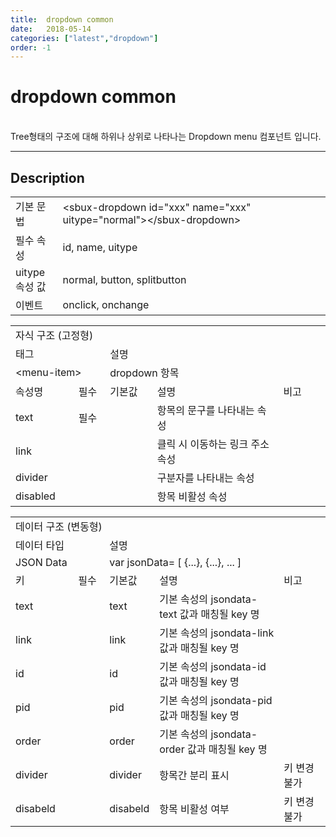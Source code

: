 ```yaml
---
title:  dropdown common
date:   2018-05-14
categories: ["latest","dropdown"]
order: -1
---
```


dropdown common
===

<br>
Tree형태의 구조에 대해 하위나 상위로 나타나는 Dropdown menu 컴포넌트 입니다.

---

## Description

<table style="width:100%">
    <colgroup>
        <col width="15%"/>
        <col width="35%"/>
        <col width="15%"/>
        <col width="35%"/>
    </colgroup>
    <tr>
        <td class="tdTitle">기본 문법</td>
        <td colspan="3">&lt;sbux-dropdown id="xxx" name="xxx" uitype="normal"&gt;&lt;/sbux-dropdown&gt;</td>
    </tr>
    <tr>
        <td class="tdTitle">필수 속성</td>
        <td colspan="3">id, name, uitype</td>
    </tr>
    <tr>
        <td class="tdTitle">uitype 속성 값</td>
        <td colspan="3">normal, button, splitbutton</td>
    </tr>
    <tr>
        <td class="tdTitle">이벤트</td>
        <td colspan="3">onclick, onchange</td>
    </tr>
</table>

<table style="width:100%">
    <colgroup>
        <col width="20%"/>
        <col width="10%"/>
        <col width="15%"/>
        <col width="40%"/>
        <col width="15%"/>
    </colgroup>
    <tr>
        <td class="tdTitle tdBg tdCenter" colspan="5">자식 구조 (고정형)</td>
    </tr>
    <tr>
        <td class="tdTitle tdCenter" colspan="2">태그</td>
        <td class="tdTitle tdCenter" colsapn="3">설명</td>
    </tr>
    <tr>
        <td class="tdCenter" colspan="2">&lt;menu-item&gt;</td>
        <td class="tdCenter" colspan="3">dropdown 항목</td>
    </tr>
    <tr>
        <td class="tdTitle tdCenter">속성명</td>
        <td class="tdTitle tdCenter">필수</td>
        <td class="tdTitle tdCenter">기본값</td>
        <td class="tdTitle tdCenter">설명</td>
        <td class="tdTitle tdCenter">비고</td>
    </tr>
    <tr>
        <td class="tdCenter">text</td>
        <td class="tdCenter">필수</td>
        <td class="tdCenter"></td>
        <td class="tdCenter">항목의 문구를 나타내는 속성</td>
        <td class="tdCenter"></td>
    </tr>
    <tr>
        <td class="tdCenter">link</td>
        <td class="tdCenter"></td>
        <td class="tdCenter"></td>
        <td class="tdCenter">클릭 시 이동하는 링크 주소 속성</td>
        <td class="tdCenter"></td>
    </tr>
    <tr>
        <td class="tdCenter">divider</td>
        <td class="tdCenter"></td>
        <td class="tdCenter"></td>
        <td class="tdCenter">구분자를 나타내는 속성</td>
        <td class="tdCenter"></td>
    </tr>
    <tr>
        <td class="tdCenter">disabled</td>
        <td class="tdCenter"></td>
        <td class="tdCenter"></td>
        <td class="tdCenter">항목 비활성 속성</td>
        <td class="tdCenter"></td>
    </tr>
</table>

<table style="width:100%">
    <colgroup>
        <col width="20%"/>
        <col width="10%"/>
        <col width="15%"/>
        <col width="40%"/>
        <col width="15%"/>
    </colgroup>
    <tr>
        <td class="tdTitle tdBg tdCenter" colspan="5">데이터 구조 (변동형)</td>
    </tr>
    <tr>
        <td class="tdTitle tdCenter" colspan="2">데이터 타입</td>
        <td class="tdTitle tdCenter" colsapn="3">설명</td>
    </tr>
    <tr>
        <td class="tdCenter" colspan="2">JSON Data</td>
        <td class="tdCenter" colspan="3">var jsonData= [ {...}, {...}, ... ]</td>
    </tr>
    <tr>
        <td class="tdTitle tdCenter">키</td>
        <td class="tdTitle tdCenter">필수</td>
        <td class="tdTitle tdCenter">기본값</td>
        <td class="tdTitle tdCenter">설명</td>
        <td class="tdTitle tdCenter">비고</td>
    </tr>
    <tr>
        <td class="tdCenter">text</td>
        <td class="tdCenter"></td>
        <td class="tdCenter">text</td>
        <td class="tdCenter">기본 속성의 jsondata-text 값과 매칭될 key 명</td>
        <td class="tdCenter"></td>
    </tr>
    <tr>
        <td class="tdCenter">link</td>
        <td class="tdCenter"></td>
        <td class="tdCenter">link</td>
        <td class="tdCenter">기본 속성의 jsondata-link 값과 매칭될 key 명</td>
        <td class="tdCenter"></td>
    </tr>
    <tr>
        <td class="tdCenter">id</td>
        <td class="tdCenter"></td>
        <td class="tdCenter">id</td>
        <td class="tdCenter">기본 속성의 jsondata-id 값과 매칭될 key 명</td>
        <td class="tdCenter"></td>
    </tr>
    <tr>
        <td class="tdCenter">pid</td>
        <td class="tdCenter"></td>
        <td class="tdCenter">pid</td>
        <td class="tdCenter">기본 속성의 jsondata-pid 값과 매칭될 key 명</td>
        <td class="tdCenter"></td>
    </tr>
    <tr>
        <td class="tdCenter">order</td>
        <td class="tdCenter"></td>
        <td class="tdCenter">order</td>
        <td class="tdCenter">기본 속성의 jsondata-order 값과 매칭될 key 명</td>
        <td class="tdCenter"></td>
    </tr>
    <tr>
        <td class="tdCenter">divider</td>
        <td class="tdCenter"></td>
        <td class="tdCenter">divider</td>
        <td class="tdCenter">항목간 분리 표시</td>
        <td class="tdCenter">키 변경 불가</td>
    </tr>
    <tr>
        <td class="tdCenter">disabeld</td>
        <td class="tdCenter"></td>
        <td class="tdCenter">disabeld</td>
        <td class="tdCenter">항목 비활성 여부</td>
        <td class="tdCenter">키 변경 불가</td>
    </tr>
</table>